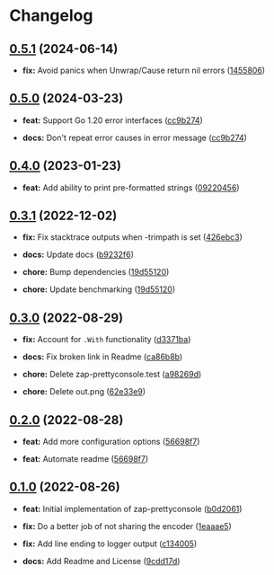 # Changelog

## [0.5.1](https://github.com/thessem/zap-prettyconsole/compare/v0.5.0...v0.5.1) (2024-06-14)

- **fix:** Avoid panics when Unwrap/Cause return nil errors ([1455806](https://github.com/thessem/zap-prettyconsole/commit/1455806e09aae5319ce8072477d4d2a4e5865730))

## [0.5.0](https://github.com/thessem/zap-prettyconsole/compare/v0.4.0...v0.5.0) (2024-03-23)

- **feat:** Support Go 1.20 error interfaces ([cc9b274](https://github.com/thessem/zap-prettyconsole/commit/cc9b27481c4242d3ad8ee69c65004e0faebeb6f8))

- **docs:** Don't repeat error causes in error message ([cc9b274](https://github.com/thessem/zap-prettyconsole/commit/cc9b27481c4242d3ad8ee69c65004e0faebeb6f8))

## [0.4.0](https://github.com/thessem/zap-prettyconsole/compare/v0.3.1...v0.4.0) (2023-01-23)

- **feat:** Add ability to print pre-formatted strings ([09220456](https://github.com/thessem/zap-prettyconsole/commit/09220456fee8abe59f9d2661f8377cc9de7bdfaa))

## [0.3.1](https://github.com/thessem/zap-prettyconsole/compare/v0.3.0...v0.3.1) (2022-12-02)

- **fix:** Fix stacktrace outputs when -trimpath is set ([426ebc3](https://github.com/thessem/zap-prettyconsole/commit/426ebc3aeb56808cd50bb8071a18181f3703daee))

- **docs:** Update docs ([b9232f6](https://github.com/thessem/zap-prettyconsole/commit/b9232f6964e8879286de4c007b938e723dec96ff))

- **chore:** Bump dependencies ([19d55120](https://github.com/thessem/zap-prettyconsole/commit/19d55120562450a36fc314806a2b78705cc90d31))

- **chore:** Update benchmarking ([19d55120](https://github.com/thessem/zap-prettyconsole/commit/19d55120562450a36fc314806a2b78705cc90d31))

## [0.3.0](https://github.com/thessem/zap-prettyconsole/compare/v0.2.0...v0.3.0) (2022-08-29)

- **fix:** Account for `.With` functionality ([d3371ba](https://github.com/thessem/zap-prettyconsole/commit/d3371baaacd6dbb31828ec944ffa2f4959f63579))

- **docs:** Fix broken link in Readme ([ca86b8b](https://github.com/thessem/zap-prettyconsole/commit/ca86b8bd80529f6eca3ed17b99eba7e9ba030276))

- **chore:** Delete zap-prettyconsole.test ([a98269d](https://github.com/thessem/zap-prettyconsole/commit/a98269d63d17b4b09e96d22225a61d38825c1600))

- **chore:** Delete out.png ([62e33e9](https://github.com/thessem/zap-prettyconsole/commit/62e33e942ff12e53cdd7ab777258f97263ffc8ff))

## [0.2.0](https://github.com/thessem/zap-prettyconsole/compare/v0.1.0...v0.2.0) (2022-08-28)

- **feat:** Add more configuration options ([56698f7](https://github.com/thessem/zap-prettyconsole/commit/56698f7db466a69e1f75982baf44ea9c923eaa15))

- **feat:** Automate readme ([56698f7](https://github.com/thessem/zap-prettyconsole/commit/56698f7db466a69e1f75982baf44ea9c923eaa15))

## [0.1.0](https://github.com/thessem/zap-prettyconsole/commits/v0.1.0) (2022-08-26)

- **feat:** Initial implementation of zap-prettyconsole ([b0d2061](https://github.com/thessem/zap-prettyconsole/commit/b0d2061bc87e1180d2a7e6811bfabf6028793c07))

- **fix:** Do a better job of not sharing the encoder ([1eaaae5](https://github.com/thessem/zap-prettyconsole/commit/1eaaae5355ae731f8d57f0422fca941a1f5bb69f))

- **fix:** Add line ending to logger output ([c134005](https://github.com/thessem/zap-prettyconsole/commit/c13400595bfb17f102d73288a733c5529e7f04a7))

- **docs:** Add Readme and License ([9cdd17d](https://github.com/thessem/zap-prettyconsole/commit/9cdd17d80e7fc327396fd9f36013164bb2f3577f))
